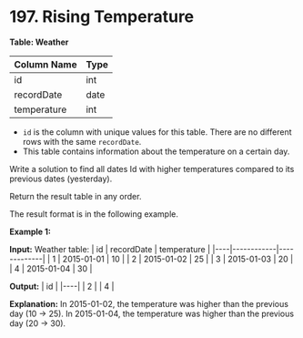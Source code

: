 # 197. Rising Temperature

**Table: Weather**

| Column Name | Type     |
|-------------|----------|
| id          | int      |
| recordDate  | date     |
| temperature | int      |

- `id` is the column with unique values for this table. There are no different rows with the same `recordDate`.
- This table contains information about the temperature on a certain day.

Write a solution to find all dates Id with higher temperatures compared to its previous dates (yesterday).

Return the result table in any order.

The result format is in the following example.

**Example 1:**

**Input:**
Weather table:
| id | recordDate | temperature |
|----|------------|-------------|
| 1  | 2015-01-01 | 10          |
| 2  | 2015-01-02 | 25          |
| 3  | 2015-01-03 | 20          |
| 4  | 2015-01-04 | 30          |

**Output:**
| id |
|----|
| 2  |
| 4  |

**Explanation:** 
In 2015-01-02, the temperature was higher than the previous day (10 -> 25).
In 2015-01-04, the temperature was higher than the previous day (20 -> 30).
